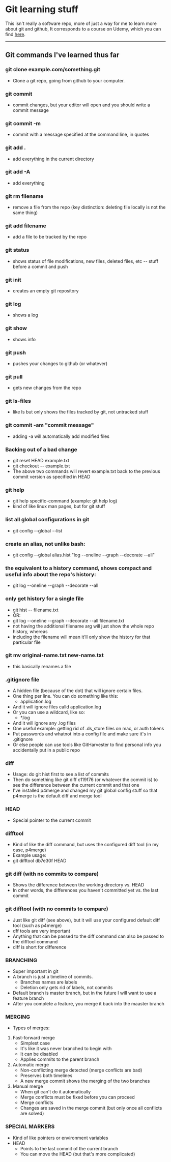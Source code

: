 # Git learning stuff

This isn't really a software repo, more of just a way for me to learn more about git and github, It corresponds to a course on Udemy, which you can find [here](https://www.udemy.com/github-ultimate/).

---

## Git commands I've learned thus far

### git clone example.com/something.git

- Clone a git repo, going from github to your computer. 

### git commit

- commit changes, but your editor will open and you should write a commit message

### git commit -m

- commit with a message specified at the command line, in quotes

### git add .

- add everything in the current directory

### git add -A

- add everything

### git rm filename

- remove a file from the repo (key distinction: deleting file locally is not the same thing)

### git add filename

- add a file to be tracked by the repo

### git status

- shows status of file modifications, new files, deleted files, etc -- stuff before a commit and push

### git init

- creates an empty git repository

### git log

- shows a log

### git show

- shows info

### git push

- pushes your changes to github (or whatever)

### git pull

- gets new changes from the repo

### git ls-files

- like ls but only shows the files tracked by git, not untracked stuff

### git commit -am "commit message"

- adding -a will automatically add modified files

### Backing out of a bad change

- git reset HEAD example.txt
- git checkout -- example.txt
- The above two commands will revert example.txt back to the previous commit version as specified in HEAD

### git help 

- git help specific-command (example: git help log)
- kind of like linux man pages, but for git stuff

### list all global configurations in git

- git config --global --list

### create an alias, not unlike bash:

- git config --global alias.hist "log --oneline --graph --decorate --all"

### the equivalent to a history command, shows compact and useful info about the repo's history:

- git log --oneline --graph --decorate --all

### only get history for a single file

- git hist -- filename.txt
- OR:
- git log --oneline --graph --decorate --all filename.txt
- not having the additional filename arg will just show the whole repo history, whereas
- including the filename will mean it'll only show the history for that particular file

### git mv original-name.txt new-name.txt

- this basically renames a file

### .gitignore file

- A hidden file (because of the dot) that will ignore certain files. 
- One thing per line. You can do something like this:
	- application.log
- And it will ignore files calld application.log
- Or you can use a wildcard, like so:
	- \*.log
- And it will ignore any .log files
- One useful example: getting rid of .ds_store files on mac, or auth tokens
- Put passwords and whatnot into a config file and make sure it's in .gitignore
- Or else people can use tools like GitHarvester to find personal info you accidentally put in a public repo

### diff

- Usage: do git hist first to see a list of commits
- Then do something like git diff c119f76 (or whatever the commit is) to see the difference between the current commit and that one
- I've installed p4merge and changed my git global config stuff so that p4merge is the default diff and merge tool

### HEAD

- Special pointer to the current commit

### difftool

- Kind of like the diff command, but uses the configured diff tool (in my case, p4merge)
- Example usage:
- git difftool db7e30f HEAD

### git diff (with no commits to compare)

- Shows the difference between the working directory vs. HEAD
- In other words, the differences you haven't committed yet vs. the last commit

### git difftool (with no commits to compare)

- Just like git diff (see above), but it will use your configured default diff tool (such as p4merge)
- dff tools are very important
- Anything that can be passed to the diff command can also be passed to the difftool command
- diff is short for difference


### BRANCHING

- Super important in git
- A branch is just a timeline of commits.
	- Branches names are labels
	- Deletion only gets rid of labels, not commits
- Default branch is master branch, but in the future I will want to use a feature branch
- After you complete a feature, you merge it back into the maaster branch

### MERGING

- Types of merges:
1. Fast-forward merge
	- Simplest case
	- It's like it was never branched to begin with
	- It can be disabled
	- Applies commits to the parent branch
2. Automatic merge
	- Non-conflicting merge detected (merge conflicts are bad)
	- Preserves both timelines
	- A new merge commit shows the merging of the two branches
3. Manual merge
	- When git can't do it automatically
	- Merge conflicts must be fixed before you can proceed
	- Merge conflicts
	- Changes are saved in the merge commit (but only once all conflicts are solved)

### SPECIAL MARKERS

- Kind of like pointers or environment variables
- HEAD
	- Points to the last commit of the current branch
	- You can move the HEAD (but that's more complicated)



	





